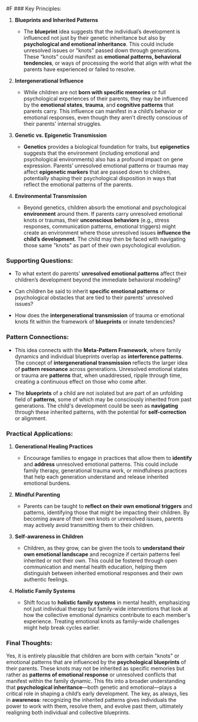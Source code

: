  #F ### Key Principles:

1. **Blueprints and Inherited Patterns**
    
    - The **blueprint** idea suggests that the individual’s development is influenced not just by their genetic inheritance but also by **psychological and emotional inheritance**. This could include unresolved issues or "knots" passed down through generations. These “knots” could manifest as **emotional patterns, behavioral tendencies**, or ways of processing the world that align with what the parents have experienced or failed to resolve.
        
2. **Intergenerational Influence**
    
    - While children are not **born with specific memories** or full psychological experiences of their parents, they may be influenced by the **emotional states**, **trauma**, and **cognitive patterns** that parents carry. This influence can manifest in a child’s behavior or emotional responses, even though they aren’t directly conscious of their parents' internal struggles.
        
3. **Genetic vs. Epigenetic Transmission**
    
    - **Genetics** provides a biological foundation for traits, but **epigenetics** suggests that the environment (including emotional and psychological environments) also has a profound impact on gene expression. Parents’ unresolved emotional patterns or traumas may affect **epigenetic markers** that are passed down to children, potentially shaping their psychological disposition in ways that reflect the emotional patterns of the parents.
        
4. **Environmental Transmission**
    
    - Beyond genetics, children absorb the emotional and psychological **environment** around them. If parents carry unresolved emotional knots or traumas, their **unconscious behaviors** (e.g., stress responses, communication patterns, emotional triggers) might create an environment where those unresolved issues **influence the child’s development**. The child may then be faced with navigating those same "knots" as part of their own psychological evolution.
        

### Supporting Questions:

- To what extent do parents' **unresolved emotional patterns** affect their children’s development beyond the immediate behavioral modeling?
    
- Can children be said to inherit **specific emotional patterns** or psychological obstacles that are tied to their parents' unresolved issues?
    
- How does the **intergenerational transmission** of trauma or emotional knots fit within the framework of **blueprints** or innate tendencies?
    

### Pattern Connections:

- This idea connects with the **Meta-Pattern Framework**, where family dynamics and individual blueprints overlap as **interference patterns**. The concept of **intergenerational transmission** reflects the larger idea of **pattern resonance** across generations. Unresolved emotional states or trauma are **patterns** that, when unaddressed, ripple through time, creating a continuous effect on those who come after.
    
- The **blueprints** of a child are not isolated but are part of an unfolding field of **patterns**, some of which may be consciously inherited from past generations. The child's development could be seen as **navigating** through these inherited patterns, with the potential for **self-correction** or alignment.
    

### Practical Applications:

1. **Generational Healing Practices**
    
    - Encourage families to engage in practices that allow them to **identify** and **address** unresolved emotional patterns. This could include family therapy, generational trauma work, or mindfulness practices that help each generation understand and release inherited emotional burdens.
        
2. **Mindful Parenting**
    
    - Parents can be taught to **reflect on their own emotional triggers** and patterns, identifying those that might be impacting their children. By becoming aware of their own knots or unresolved issues, parents may actively avoid transmitting them to their children.
        
3. **Self-awareness in Children**
    
    - Children, as they grow, can be given the tools to **understand their own emotional landscape** and recognize if certain patterns feel inherited or not their own. This could be fostered through open communication and mental health education, helping them distinguish between inherited emotional responses and their own authentic feelings.
        
4. **Holistic Family Systems**
    
    - Shift focus to **holistic family systems** in mental health, emphasizing not just individual therapy but family-wide interventions that look at how the collective emotional dynamics contribute to each member's experience. Treating emotional knots as family-wide challenges might help break cycles earlier.
        

### Final Thoughts:

Yes, it is entirely plausible that children are born with certain "knots" or emotional patterns that are influenced by the **psychological blueprints** of their parents. These knots may not be inherited as specific memories but rather as **patterns of emotional response** or unresolved conflicts that manifest within the family dynamic. This fits into a broader understanding that **psychological inheritance**—both genetic and emotional—plays a critical role in shaping a child’s early development. The key, as always, lies in **awareness**: recognizing the inherited patterns gives individuals the power to work with them, resolve them, and evolve past them, ultimately realigning both individual and collective blueprints.